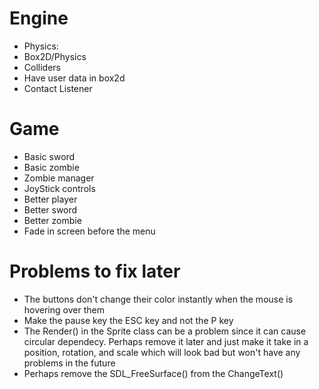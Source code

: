 # Engine
- Physics:
 - Box2D/Physics
 - Colliders
 - Have user data in box2d 
 - Contact Listener 

# Game
- Basic sword
- Basic zombie
- Zombie manager
- JoyStick controls
- Better player 
- Better sword 
- Better zombie 
- Fade in screen before the menu

# Problems to fix later
- The buttons don't change their color instantly when the mouse is hovering over them
- Make the pause key the ESC key and not the P key
- The Render() in the Sprite class can be a problem since it can cause circular dependecy. Perhaps remove it later and just make it take in a position, rotation, and scale which will look bad but won't have any problems in the future
- Perhaps remove the SDL_FreeSurface() from the ChangeText()
